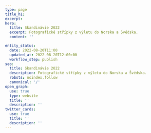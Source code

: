 ```yaml
---
type: page
title_h1:
excerpt:
hero:
  title: Skandinávie 2022
  excerpt: Fotografické střípky z výletu do Norska a Švédska.
  content: ''

entity_status:
  date: 2022-08-20T11:00
  updated_at: 2022-08-20T12:00:00
  workflow_step: publish
seo:
  title: Skandinávie 2022
  description: Fotografické střípky z výletu do Norska a Švédska.
  robots: noindex,follow
  canonical: '/'
open_graph:
  use: true
  type: website
  title: ''
  description: ''
twitter_cards:
  use: true
  title: ''
  description: ''
---
```

